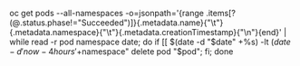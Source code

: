 

oc get pods --all-namespaces -o=jsonpath='{range .items[?(@.status.phase!="Succeeded")]}{.metadata.name}{"\t"}{.metadata.namespace}{"\t"}{.metadata.creationTimestamp}{"\n"}{end}' | while read -r pod namespace date; do if [[ $(date -d "$date" +%s) -lt $(date -d 'now - 4 hours' +%s) ]]; then oc -n "$namespace" delete pod "$pod"; fi; done
